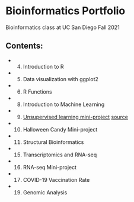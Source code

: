 # Bioinformatics Portfolio
Bioinformatics class at UC San Diego Fall 2021

## Contents:

- 04. Introduction to R
- 05. Data visualization with ggplot2
- 06. R Functions
- 08. Introduction to Machine Learning
- 09. [Unsupervised learning mini-project](https://github.com/yuz541/bggn213/blob/main/class10_mini_project/class10.md) [source](https://github.com/yuz541/bggn213/blob/main/class09_mini_project/class09.Rmd)
- 10. Halloween Candy Mini-project
- 11. Structural Bioinformatics
- 15. Transcriptomics and RNA-seq
- 16. RNA-seq Mini-project
- 17. COVID-19 Vaccination Rate
- 19. Genomic Analysis

